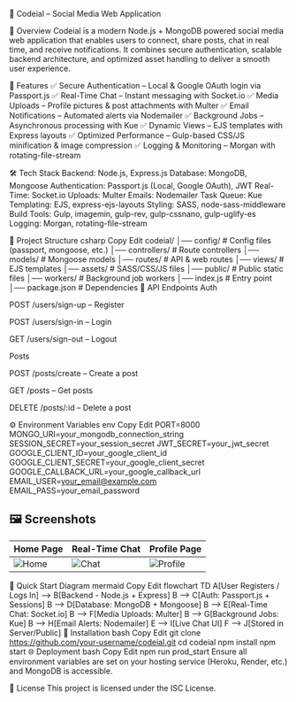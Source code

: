 📌 Codeial – Social Media Web Application





📖 Overview
Codeial is a modern Node.js + MongoDB powered social media web application that enables users to connect, share posts, chat in real time, and receive notifications. It combines secure authentication, scalable backend architecture, and optimized asset handling to deliver a smooth user experience.

🚀 Features
✅ Secure Authentication – Local & Google OAuth login via Passport.js
✅ Real-Time Chat – Instant messaging with Socket.io
✅ Media Uploads – Profile pictures & post attachments with Multer
✅ Email Notifications – Automated alerts via Nodemailer
✅ Background Jobs – Asynchronous processing with Kue
✅ Dynamic Views – EJS templates with Express layouts
✅ Optimized Performance – Gulp-based CSS/JS minification & image compression
✅ Logging & Monitoring – Morgan with rotating-file-stream

🛠 Tech Stack
Backend: Node.js, Express.js
Database: MongoDB, Mongoose
Authentication: Passport.js (Local, Google OAuth), JWT
Real-Time: Socket.io
Uploads: Multer
Emails: Nodemailer
Task Queue: Kue
Templating: EJS, express-ejs-layouts
Styling: SASS, node-sass-middleware
Build Tools: Gulp, imagemin, gulp-rev, gulp-cssnano, gulp-uglify-es
Logging: Morgan, rotating-file-stream

📂 Project Structure
csharp
Copy
Edit
codeial/
│── config/          # Config files (passport, mongoose, etc.)
│── controllers/     # Route controllers
│── models/          # Mongoose models
│── routes/          # API & web routes
│── views/           # EJS templates
│── assets/          # SASS/CSS/JS files
│── public/          # Public static files
│── workers/         # Background job workers
│── index.js         # Entry point
│── package.json     # Dependencies
📡 API Endpoints
Auth

POST /users/sign-up – Register

POST /users/sign-in – Login

GET /users/sign-out – Logout

Posts

POST /posts/create – Create a post

GET /posts – Get posts

DELETE /posts/:id – Delete a post

⚙️ Environment Variables
env
Copy
Edit
PORT=8000
MONGO_URI=your_mongodb_connection_string
SESSION_SECRET=your_session_secret
JWT_SECRET=your_jwt_secret
GOOGLE_CLIENT_ID=your_google_client_id
GOOGLE_CLIENT_SECRET=your_google_client_secret
GOOGLE_CALLBACK_URL=your_google_callback_url
EMAIL_USER=your_email@example.com
EMAIL_PASS=your_email_password
## 🖼 Screenshots  

| Home Page | Real-Time Chat | Profile Page |  
|-----------|---------------|--------------|  
| ![Home](https://i.postimg.cc/d0Npvq89/Screenshot-2025-07-31-at-11-57-53-AM.png) | ![Chat](https://i.postimg.cc/d3GTwVTk/Screenshot-2025-07-31-at-12-07-28-PM.png) | ![Profile](https://via.placeholder.com/400x250?text=Profile+Page) |



🔄 Quick Start Diagram
mermaid
Copy
Edit
flowchart TD
    A[User Registers / Logs In] --> B[Backend - Node.js + Express]
    B --> C[Auth: Passport.js + Sessions]
    B --> D[Database: MongoDB + Mongoose]
    B --> E[Real-Time Chat: Socket.io]
    B --> F[Media Uploads: Multer]
    B --> G[Background Jobs: Kue]
    B --> H[Email Alerts: Nodemailer]
    E --> I[Live Chat UI]
    F --> J[Stored in Server/Public]
🚀 Installation
bash
Copy
Edit
git clone https://github.com/your-username/codeial.git
cd codeial
npm install
npm start
🌐 Deployment
bash
Copy
Edit
npm run prod_start
Ensure all environment variables are set on your hosting service (Heroku, Render, etc.) and MongoDB is accessible.

📄 License
This project is licensed under the ISC License.